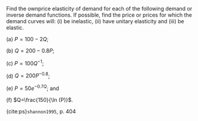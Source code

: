 Find the ownprice elasticity of demand for each of the following demand or inverse demand functions. If possible, find the price or prices for which the demand curves will: (i) be inelastic, (ii) have unitary elasticity and (iii) be elastic.

(a) $P=100-2 Q$;

(b) $Q=200-0.8 P$;

(c) $P=100 Q^{-1}$;

(d) $Q=200 P^{-0.8}$;

(e) $P=50 e^{-0.7 Q}$; and

(f) $Q=\frac{150}{\ln (P)}$.

{cite:ps}`shannon1995`, p. 404